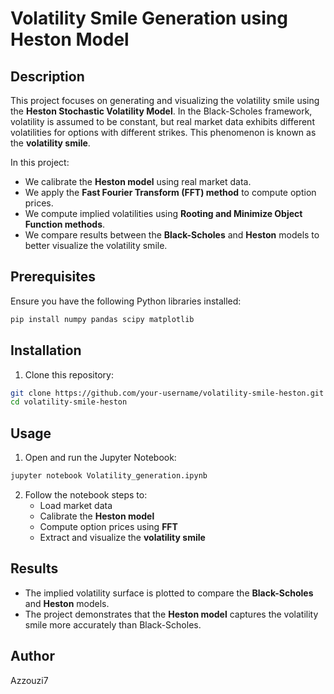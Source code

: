 # Volatility Smile Generation using Heston Model

## Description
This project focuses on generating and visualizing the volatility smile using the **Heston Stochastic Volatility Model**. In the Black-Scholes framework, volatility is assumed to be constant, but real market data exhibits different volatilities for options with different strikes. This phenomenon is known as the **volatility smile**.

In this project:
- We calibrate the **Heston model** using real market data.
- We apply the **Fast Fourier Transform (FFT) method** to compute option prices.
- We compute implied volatilities using **Rooting and Minimize Object Function methods**.
- We compare results between the **Black-Scholes** and **Heston** models to better visualize the volatility smile.

## Prerequisites
Ensure you have the following Python libraries installed:

```bash
pip install numpy pandas scipy matplotlib
```

## Installation
1. Clone this repository:

```bash
git clone https://github.com/your-username/volatility-smile-heston.git
cd volatility-smile-heston
```

## Usage
1. Open and run the Jupyter Notebook:

```bash
jupyter notebook Volatility_generation.ipynb
```

2. Follow the notebook steps to:
   - Load market data
   - Calibrate the **Heston model**
   - Compute option prices using **FFT**
   - Extract and visualize the **volatility smile**

## Results
- The implied volatility surface is plotted to compare the **Black-Scholes** and **Heston** models.
- The project demonstrates that the **Heston model** captures the volatility smile more accurately than Black-Scholes.

## Author
Azzouzi7

